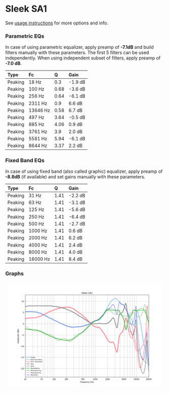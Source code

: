 # Sleek SA1
See [usage instructions](https://github.com/jaakkopasanen/AutoEq#usage) for more options and info.

### Parametric EQs
In case of using parametric equalizer, apply preamp of **-7.1dB** and build filters manually
with these parameters. The first 5 filters can be used independently.
When using independent subset of filters, apply preamp of **-7.0 dB**.

| Type    | Fc       |    Q | Gain    |
|:--------|:---------|:-----|:--------|
| Peaking | 18 Hz    | 0.3  | -1.9 dB |
| Peaking | 100 Hz   | 0.68 | -3.6 dB |
| Peaking | 256 Hz   | 0.64 | -6.1 dB |
| Peaking | 2311 Hz  | 0.9  | 6.6 dB  |
| Peaking | 13646 Hz | 0.58 | 6.7 dB  |
| Peaking | 497 Hz   | 3.64 | -0.5 dB |
| Peaking | 885 Hz   | 4.06 | 0.9 dB  |
| Peaking | 3761 Hz  | 3.9  | 2.0 dB  |
| Peaking | 5581 Hz  | 5.94 | -6.1 dB |
| Peaking | 8644 Hz  | 3.37 | 2.2 dB  |

### Fixed Band EQs
In case of using fixed band (also called graphic) equalizer, apply preamp of **-8.8dB**
(if available) and set gains manually with these parameters.

| Type    | Fc       |    Q | Gain    |
|:--------|:---------|:-----|:--------|
| Peaking | 31 Hz    | 1.41 | -2.2 dB |
| Peaking | 63 Hz    | 1.41 | -3.1 dB |
| Peaking | 125 Hz   | 1.41 | -5.6 dB |
| Peaking | 250 Hz   | 1.41 | -6.4 dB |
| Peaking | 500 Hz   | 1.41 | -2.7 dB |
| Peaking | 1000 Hz  | 1.41 | 0.6 dB  |
| Peaking | 2000 Hz  | 1.41 | 6.2 dB  |
| Peaking | 4000 Hz  | 1.41 | 2.4 dB  |
| Peaking | 8000 Hz  | 1.41 | 4.0 dB  |
| Peaking | 16000 Hz | 1.41 | 8.4 dB  |

### Graphs
![](./Sleek%20SA1.png)